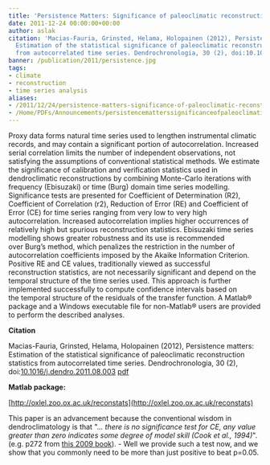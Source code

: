 ```yaml
---
title: 'Persistence Matters: Significance of paleoclimatic reconstruction statistics'
date: 2011-12-24 00:00:00+00:00
author: aslak
citation: 'Macias-Fauria, Grinsted, Helama, Holopainen (2012), Persistence matters:
  Estimation of the statistical significance of paleoclimatic reconstruction statistics
  from autocorrelated time series. Dendrochronologia, 30 (2), doi:10.1016/j.dendro.2011.08.003'
banner: /publication/2011/persistence.jpg
tags:
- climate
- reconstruction
- time series analysis
aliases:
- /2011/12/24/persistence-matters-significance-of-paleoclimatic-reconstruction-statistics/
- /Home/PDFs/Announcements/persistencematterssignificanceofpaleoclimaticreconstructionstatistics
---
```


Proxy data forms natural time series used to lengthen instrumental climatic records, and may contain a significant portion of autocorrelation. Increased serial correlation limits the number of independent observations, not satisfying the assumptions of conventional statistical methods.  <!--more--> We estimate the significance of calibration and verification statistics used in dendroclimatic reconstructions by combining Monte-Carlo iterations with frequency (Ebisuzaki) or time (Burg) domain time series modelling. Significance tests are presented for Coefficient of Determination (R2), Coefficient of Correlation (r2), Reduction of Error (RE) and Coefficient of Error (CE) for time series ranging from very low to very high autocorrelation. Increased autocorrelation implies higher occurrences of relatively high but spurious reconstruction statistics. Ebisuzaki time series modelling shows greater robustness and its use is recommended over Burg’s method, which penalizes the restriction in the number of autocorrelation coefficients imposed by the Akaike Information Criterion. Positive RE and CE values, traditionally viewed as successful reconstruction statistics, are not necessarily significant and depend on the temporal structure of the time series used. This approach is further implemented successfully to compute confidence intervals based on the temporal structure of the residuals of the transfer function. A Matlab® package and a Windows executable file for non-Matlab® users are provided to perform the described analyses.

**Citation**

Macias-Fauria, Grinsted, Helama, Holopainen (2012), Persistence matters: Estimation of the statistical significance of paleoclimatic reconstruction statistics from autocorrelated time series. Dendrochronologia, 30 (2), doi:[10.1016/j.dendro.2011.08.003](http://dx.doi.org/10.0.3.248/j.dendro.2011.08.003) [pdf](/pdf/Macias-Fauria-Dendrochronologia12-_Persistence.pdf)

**Matlab package:**

[http://oxlel.zoo.ox.ac.uk/reconstats](http://oxlel.zoo.ox.ac.uk/reconstats)

This paper is an advancement because the conventional wisdom in dendroclimatology is that "._.. there is no significance test for CE, any value greater than zero indicates some degree of model skill (Cook et al., 1994)_". (e.g. p272 from [this 2009 book](http://www.springer.com/earth+sciences+and+geography/atmospheric+sciences/book/978-1-4020-4551-6?cm_mmc=Google-_-Book%20Search-_-Springer-_-0)). - Well we provide such a test now, and we show that you commonly need to be more than just positive to beat p=0.05.